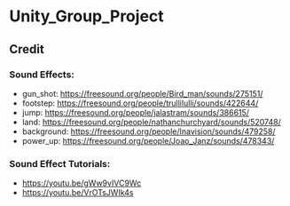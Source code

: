 # Unity_Group_Project
 
## Credit
### Sound Effects:
- gun_shot: https://freesound.org/people/Bird_man/sounds/275151/
- footstep: https://freesound.org/people/trullilulli/sounds/422644/
- jump: https://freesound.org/people/jalastram/sounds/386615/
- land: https://freesound.org/people/nathanchurchyard/sounds/520748/
- background: https://freesound.org/people/Inavision/sounds/479258/
- power_up: https://freesound.org/people/Joao_Janz/sounds/478343/

### Sound Effect Tutorials:
- https://youtu.be/gWw9vIVC9Wc
- https://youtu.be/VrOTsJWIk4s
